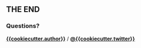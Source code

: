 ## THE END

### Questions?

__[{{cookiecutter.author}}][website]__ / __[@{{cookiecutter.twitter}}][twitter]__

[website]: {{cookiecutter.website}}
[twitter]: https://twitter.com/{{cookiecutter.twitter}}
